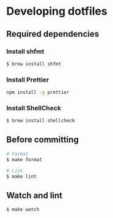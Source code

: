 # Developing dotfiles

## Required dependencies

### Install shfmt

```sh
$ brew install shfmt
```

### Install Prettier

```sh
npm install -g prettier
```

### Install ShellCheck

```sh
$ brew install shellcheck
```

## Before committing

```sh
# Format
$ make format

# Lint
$ make lint
```

## Watch and lint

```sh
$ make watch
```

